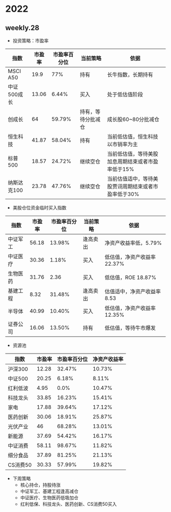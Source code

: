 # 2022

## weekly.28

* 投资策略：市盈率

| 指数 | 市盈率 | 市盈率百分位 | 当前策略 | 依据 |
| --- | --- | --- | --- | --- | 
| MSCI A50 | 19.9 | 77% | 持有 | 长牛指数，长期持有 |
| 中证500成长 | 13.06 | 6.44% | 买入 | 处于低估值阶段 |
| 创成长 | 64 | 59.79% | 持有，等待分批减仓 | 成长股60~80分批减仓|
| 恒生科技 | 41.87 | 58.04% | 持有 | 当前低估值，恒生科技以市销率为主 |
| 标普500 | 18.57 | 24.72% | 继续空仓 | 当前低估值，等待美股加息周期结束或者市盈率低于15% |
| 纳斯达克100 | 23.78 | 47.76% | 继续空仓 | 当前估值适中，等待美股贾诩周期结束或者市盈率低于30% |

* 美股仓位资金临时买入指数

| 指数| 市盈率 | 市盈率百分位 | 当前策略 | 依据 |
| --- | --- | --- | --- | --- |
| 中证军工 | 56.18 | 13.98% | 逢高卖出 | 净资产收益率低，5.79% |
| 中证医疗 | 30.36 | 1.18% | 买入 | 低估值，净资产收益率22.37% |
| 生物医药 | 31.76 | 2.36 | 买入 | 低估值，ROE 18.87% |
| 基建工程 | 8.32 | 31.48% | 逢高卖出 | 估值适中，净资产收益率8.53 |
| 半导体 | 40.99 | 10.40% | 买入 | 低估值，净资产收益率12.35% |
| 证券公司 | 16.06 | 13.50% | 持有 | 低估值，等待牛市爆发 | 


* 资源池

| 指数 | 市盈率 | 市盈率百分位 | 净资产收益率 |
| --- | --- | --- | --- | 
| 沪深300 | 12.28 | 32.47% | 10.73% |
| 中证500 | 20.25 | 6.18% | 8.11% |
| 红利低波 | 4.95 | 0.0% | 10.47% |
| 科技龙头 | 33.85 | 16.23% | 15.41% |
| 家电 | 17.88 | 39.64% | 17.12% |
| 医药创新 | 30.06 | 18.91% | 25.87% |
| 光伏产业 | 46 | 68.28% | 13.01% |
| 新能源 | 37.69 | 54.42% | 16.17% |
| 中证消费 | 58.11 | 98.67% | 11.82% |
| 细分食品 | 37.89 | 81.25% | 21.13% |
| CS消费50 | 30.33 | 57.99% | 19.82% |

* 下周策略
    * 核心持仓，持股待涨
    * 中证军工、基建工程逢高减仓
    * 中证医疗、生物医药低吸加仓
    * 红利低保、科技龙头、医药创新、CS消费50买入
